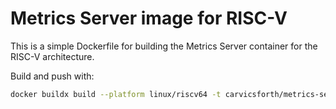 # Metrics Server image for RISC-V

This is a simple Dockerfile for building the Metrics Server container for the RISC-V architecture.

Build and push with:
```bash
docker buildx build --platform linux/riscv64 -t carvicsforth/metrics-server:v0.7.2 --push .
```
